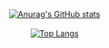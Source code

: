 <div align="center">
    <a href="#">
  <img src="https://github-readme-stats.vercel.app/api?username=xshelll&hide=contribs,issues&show_icons=true&theme=radical" alt="Anurag's GitHub stats">
</div>

<br>
    
<div align="center">
  <a href="#">
    <img src="https://github-readme-stats.vercel.app/api/top-langs/?username=xshelll&layout=donut&theme=radical" alt="Top Langs">
  </a>
</div>
